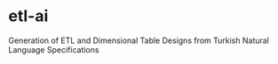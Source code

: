 # etl-ai
Generation of ETL and Dimensional Table Designs from Turkish Natural Language Specifications
